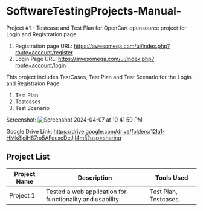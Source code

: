 # SoftwareTestingProjects-Manual-


Project #1 -  Testcase and Test Plan for OpenCart opensource project for Login and Registration page.
1. Registration page URL: https://awesomeqa.com/ui/index.php?route=account/register
2. Login Page URL: https://awesomeqa.com/ui/index.php?route=account/login


This project includes TestCases, Test Plan and Test Scenario for the Login and Registraion Page.
1. Test Plan
2. Testcases
3. Test Scenario
   
Screenshot: ![Screenshot 2024-04-07 at 10 41 50 PM](https://github.com/KunalSahare/SoftwareTestingProjects-Manual-/assets/101563725/b7a5f8e6-62a8-44ec-939c-b1c8fe99603d)


Google Drive Link: https://drive.google.com/drive/folders/12Ia1-HMk8jcjH67ro5AFoexeDeJjI4m5?usp=sharing


## Project List

| Project Name | Description | Tools Used |
|--------------|-------------|------------|
| Project 1    | Tested a web application for functionality and usability. | Test Plan, Testcases |
